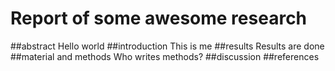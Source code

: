 # Report of some awesome research
##abstract
Hello world
##introduction
This is me
##results
Results are done
##material and methods
Who writes methods?
##discussion
##references
